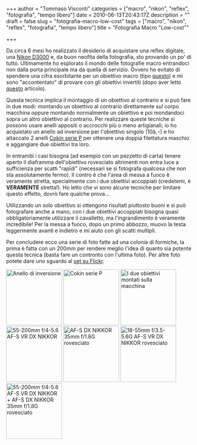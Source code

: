 +++
author = "Tommaso Visconti"
categories = ["macro", "nikon", "reflex", "fotografia", "tempo libero"]
date = 2010-06-13T20:43:17Z
description = ""
draft = false
slug = "fotografia-macro-low-cost"
tags = ["macro", "nikon", "reflex", "fotografia", "tempo libero"]
title = "Fotografia Macro \"Low-cost\""

+++

Da circa 6 mesi ho realizzato il desiderio di acquistare una reflex digitale, una <a href="http://www.europe-nikon.com/it_IT/products/product_details.page?ParamValue=Digital%20Cameras&amp;Subnav1Param=SLR&amp;Subnav2Param=Consumer&amp;Subnav3Param=0&amp;RunQuery=l3&amp;ID=1821" target="_blank">Nikon D3000</a> e, da buon neofita della fotografia, sto provando un po' di tutto.
Ultimamente ho esplorato il mondo delle fotografie macro entrandoci non dalla porta principale ma da quella di servizio. Ovvero ho evitato di spendere una cifra esorbitante per un obiettivo macro (tipo <a href="http://www.europe-nikon.com/it_IT/products/product_details.page?ParamValue=NIKKOR%20Lenses&amp;Subnav1Param=Auto%20Focus%20Lenses&amp;Subnav2Param=0&amp;Subnav3Param=0&amp;RunQuery=l2&amp;ID=870" target="_blank">questo</a>) e mi sono "accontentato" di provare con gli obiettivi invertiti (dopo aver letto <a href="http://robertodacci.wordpress.com/2007/09/21/test-del-zoom-nikkor-af-s-vr-dx-55-200mm-f4-56g-if-ed/" target="_blank">questo</a> articolo).

Questa tecnica implica il montaggio di un obiettivo al contrario e si può fare in due modi: montando un obiettivo al contrario direttamente sul corpo macchina oppure montando normalmente un obiettivo e poi mondandoci sopra un altro obiettivo al contrario.
Per realizzare queste tecniche si possono usare anelli appositi o accrocchi più o meno artigianali; io ho acquistato un anello ad inversione per l'obiettivo singolo (10â‚¬) e ho attaccato 2 anelli <a href="http://www.tuttofoto.com/Catalogo.abl?cmd=md&amp;act=itemDetailCart&amp;id_articolo=1481312" target="_blank">Cokin serie P</a> per ottenere una doppia filettatura maschio e aggangiare due obiettivi tra loro.

In entrambi i casi bisogna (ad esempio con un pezzetto di carta) tenere aperto il diaframma dell'obiettivo rovesciato altrimenti non entra luce a sufficienza per scatti "rapidi" (necessari se si fotografa qualcosa che non sta assolutamente fermo). Il contro è che l'area di messa a fuoco è veramente stretta, specialmente con i due obiettivi accoppiati (credetemi, è <strong>VERAMENTE</strong> stretta!). Ho letto che vi sono alcune tecniche per limitare questo effetto, dovrò fare qualche prova...

Utilizzando un solo obiettivo si ottengono risultati piuttosto buoni e si può fotografare anche a mano, con i due obiettivi accoppiati bisogna quasi obbligatoriamente utilizzare il cavalletto, ma l'ingrandimento è veramente incredibile! Per la messa a fuoco, dopo un primo abbozzo, muovo la testa leggermente avanti e indietro e mi aiuto con gli scatti multipli.

Per concludere ecco una serie di foto fatte ad una colonia di formiche, la prima è fatta con un 200mm per rendere meglio l'idea di quanto sia potente questa tecnica (basta fare un contronto con l'ultima foto). Per altre foto potete dare uno sguardo al <a href="http://www.flickr.com/photos/tommasovisconti/sets/72157624218519888/">set su Flickr</a>.

<a href='http://www.tommyblue.it/wp-content/uploads/2010/06/Anello-inversione.jpg' rel="prettyPhoto[]" title='Anello di inversione'><img width="150" height="150" src="http://www.tommyblue.it/wp-content/uploads/2010/06/Anello-inversione-150x150.jpg" class="aligncenter" alt="Anello di inversione" title="Anello di inversione" /></a>
<a href='http://www.tommyblue.it/wp-content/uploads/2010/06/Cokin-serie-P.jpg' rel="prettyPhoto[]" title='Cokin serie P'><img width="150" height="150" src="http://www.tommyblue.it/wp-content/uploads/2010/06/Cokin-serie-P-150x150.jpg" class="aligncenter" alt="Cokin serie P" title="Cokin serie P" /></a>
<a href='http://www.tommyblue.it/wp-content/uploads/2010/06/100_0015.jpg' rel="prettyPhoto[]" title='I due obiettivi montati sulla macchina'><img width="150" height="150" src="http://www.tommyblue.it/wp-content/uploads/2010/06/100_0015-150x150.jpg" class="aligncenter" alt="I due obiettivi montati sulla macchina" title="I due obiettivi montati sulla macchina" /></a>
<a href='http://www.tommyblue.it/wp-content/uploads/2010/06/55-200.jpg' rel="prettyPhoto[]" title='55-200mm f/4-5.6 AF-S VR DX NIKKOR'><img width="150" height="150" src="http://www.tommyblue.it/wp-content/uploads/2010/06/55-200-150x150.jpg" class="aligncenter" alt="55-200mm f/4-5.6 AF-S VR DX NIKKOR" title="55-200mm f/4-5.6 AF-S VR DX NIKKOR" /></a>
<a href='http://www.tommyblue.it/wp-content/uploads/2010/06/DSC_0085.jpg' rel="prettyPhoto[]" title='AF-S DX NIKKOR 35mm f/1.8G rovesciato'><img width="150" height="150" src="http://www.tommyblue.it/wp-content/uploads/2010/06/DSC_0085-150x150.jpg" class="aligncenter" alt="AF-S DX NIKKOR 35mm f/1.8G rovesciato" title="AF-S DX NIKKOR 35mm f/1.8G rovesciato" /></a>
<a href='http://www.tommyblue.it/wp-content/uploads/2010/06/DSC_0113.jpg' rel="prettyPhoto[]" title='18-55mm f/3.5-5.6G AF-S VR DX NIKKOR rovesciato'><img width="150" height="150" src="http://www.tommyblue.it/wp-content/uploads/2010/06/DSC_0113-150x150.jpg" class="aligncenter" alt="18-55mm f/3.5-5.6G AF-S VR DX NIKKOR rovesciato" title="18-55mm f/3.5-5.6G AF-S VR DX NIKKOR rovesciato" /></a>
<a href='http://www.tommyblue.it/wp-content/uploads/2010/06/DSC_0071.jpg' rel="prettyPhoto[]" title='55-200mm f/4-5.6 AF-S VR DX NIKKOR + AF-S DX NIKKOR 35mm f/1.8G rovesciato'><img width="150" height="150" src="http://www.tommyblue.it/wp-content/uploads/2010/06/DSC_0071-150x150.jpg" class="aligncenter" alt="55-200mm f/4-5.6 AF-S VR DX NIKKOR + AF-S DX NIKKOR 35mm f/1.8G rovesciato" title="55-200mm f/4-5.6 AF-S VR DX NIKKOR + AF-S DX NIKKOR 35mm f/1.8G rovesciato" /></a>
